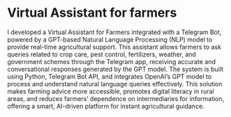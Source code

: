# Virtual Assistant for farmers

I developed a Virtual Assistant for Farmers integrated with a Telegram Bot, powered by a GPT-based Natural Language Processing (NLP) model to provide real-time agricultural support. This assistant allows farmers to ask queries related to crop care, pest control, fertilizers, weather, and government schemes through the Telegram app, receiving accurate and conversational responses generated by the GPT model. The system is built using Python, Telegram Bot API, and integrates OpenAI’s GPT model to process and understand natural language queries effectively. This solution makes farming advice more accessible, promotes digital literacy in rural areas, and reduces farmers’ dependence on intermediaries for information, offering a smart, AI-driven platform for instant agricultural guidance.
